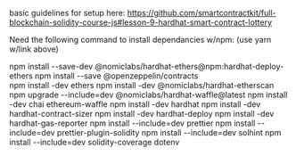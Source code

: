 basic guidelines for setup here:
https://github.com/smartcontractkit/full-blockchain-solidity-course-js#lesson-9-hardhat-smart-contract-lottery

Need the following command to install dependancies w/npm: (use yarn w/link above)

npm install --save-dev @nomiclabs/hardhat-ethers@npm:hardhat-deploy-ethers
npm install --save @openzeppelin/contracts  
npm install -dev ethers
npm install -dev @nomiclabs/hardhat-etherscan
npm upgrade --include=dev @nomiclabs/hardhat-waffle@latest
npm install -dev chai ethereum-waffle
npm install -dev hardhat
npm install -dev hardhat-contract-sizer
npm install -dev hardhat-deploy
npm install -dev hardhat-gas-reporter
npm install --include=dev prettier
npm install --include=dev prettier-plugin-solidity
npm install --include=dev solhint
npm install --include=dev solidity-coverage dotenv
